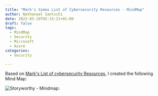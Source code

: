 ```yaml
---
title: "Mark's Simos List of Cybersecurity Resources - MindMap"
author: Nathanael Santschi
date: 2023-05-18T05:15:21+01:00
draft: false
tags:
  - MindMap
  - Security
  - Microsoft
  - Azure
categories:
  - Security
  
---
```


Based on [Mark's List of cybersecurity Resources](https://www.linkedin.com/pulse/marks-list-mark-simos/), I created the following Mind Map:

![Storyworthy - Mindmap:](/images/marks-list-of-cybersecurity-resources.svg "Preview")



